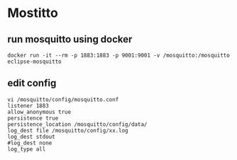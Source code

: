 # Mostitto

## run mosquitto using docker
```
docker run -it --rm -p 1883:1883 -p 9001:9001 -v /mosquitto:/mosquitto eclipse-mosquitto
```

## edit config
```
vi /mosquitto/config/mosquitto.conf
listener 1883
allow_anonymous true
persistence true
persistence_location /mosquitto/config/data/
log_dest file /mosquitto/config/xx.log
log_dest stdout
#log_dest none
log_type all
```
